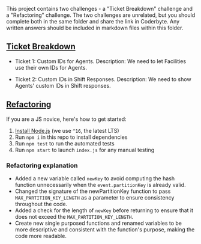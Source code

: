 This project contains two challenges - a "Ticket Breakdown" challenge and a
"Refactoring" challenge. The two challenges are unrelated, but you should
complete both in the same folder and share the link in Coderbyte. Any written
answers should be included in markdown files within this folder.

## [Ticket Breakdown](Ticket_Breakdown.md)

- Ticket 1: Custom IDs for Agents. Description: We need to let Facilities use
  their own IDs for Agents.

- Ticket 2: Custom IDs in Shift Responses. Description: We need to show Agents'
  custom IDs in Shift responses.

## [Refactoring](Refactoring.md)

If you are a JS novice, here's how to get started:

1. [Install Node.js](https://nodejs.org/en/download/) (we use `^16`, the latest
   LTS)
2. Run `npm i` in this repo to install dependencies
3. Run `npm test` to run the automated tests
4. Run `npm start` to launch `index.js` for any manual testing

### Refactoring explanation

- Added a new variable called `newKey` to avoid computing the hash function
  unnecessarily when the `event.partitionKey` is already valid.
- Changed the signature of the newPartitionKey function to pass
  `MAX_PARTITION_KEY_LENGTH` as a parameter to ensure consistency throughout the
  code.
- Added a check for the length of `newKey` before returning to ensure that it does
  not exceed the `MAX_PARTITION_KEY_LENGTH`.
- Create new single purposed functions and renamed variables to be more
  descriptive and consistent with the function's purpose, making the code more
  readable.
